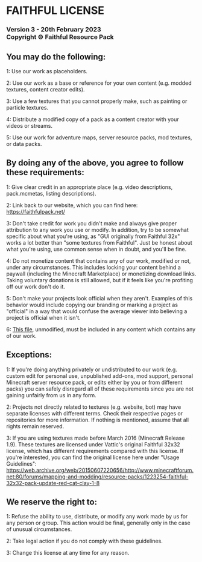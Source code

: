 <h1 class="display-3 mt-5 text-center">FAITHFUL LICENSE</h1>
<h3 class="mb-5 text-center">
	Version 3 - 20th February 2023
	<br>
	Copyright © Faithful Resource Pack
</h3>


## You may do the following:


1: Use our work as placeholders.

2: Use our work as a base or reference for your own content (e.g. modded textures, content creator edits).

3: Use a few textures that you cannot properly make, such as painting or particle textures.

4: Distribute a modified copy of a pack as a content creator with your videos or streams.

5: Use our work for adventure maps, server resource packs, mod textures, or data packs.


## By doing any of the above, you agree to follow these requirements:


1: Give clear credit in an appropriate place (e.g. video descriptions, pack.mcmetas, listing descriptions).

2: Link back to our website, which you can find here:
	https://faithfulpack.net/

3: Don't take credit for work you didn't make and always give proper attribution to any work you use or modify. In addition, try to be somewhat specific about what you're using, as "GUI originally from Faithful 32x" works a lot better than "some textures from Faithful". Just be honest about what you're using, use common sense when in doubt, and you'll be fine.

4: Do not monetize content that contains any of our work, modified or not, under any circumstances. This includes locking your content behind a paywall (including the Minecraft Marketplace) or monetizing download links. Taking voluntary donations is still allowed, but if it feels like you're profiting off our work don't do it.

5: Don't make your projects look official when they aren't. Examples of this behavior would include copying our branding or marking a project as "official" in a way that would confuse the average viewer into believing a project is official when it isn't.

6: [This file](https://database.faithfulpack.net/packs/LICENSE.txt), unmodified, must be included in any content which contains any of our work.


## Exceptions:


1: If you're doing anything privately or undistributed to our work (e.g. custom edit for personal use, unpublished add-ons, mod support, personal Minecraft server resource pack, or edits either by you or from different packs) you can safely disregard all of these requirements since you are not gaining unfairly from us in any form.

2: Projects not directly related to textures (e.g. website, bot) may have separate licenses with different terms. Check their respective pages or repositories for more information. If nothing is mentioned, assume that all rights remain reserved.

3: If you are using textures made before March 2016 (Minecraft Release 1.9). These textures are licensed under Vattic's original Faithful 32x32 license, which has different requirements compared with this license. If you're interested, you can find the original license here under "Usage Guidelines":
	https://web.archive.org/web/20150607220656/http://www.minecraftforum.net:80/forums/mapping-and-modding/resource-packs/1223254-faithful-32x32-pack-update-red-cat-clay-1-8



## We reserve the right to:


1: Refuse the ability to use, distribute, or modify any work made by us for any person or group. This action would be final, generally only in the case of unusual circumstances.

2: Take legal action if you do not comply with these guidelines.

3: Change this license at any time for any reason.
